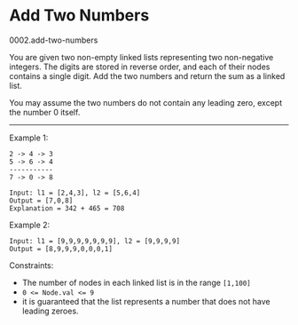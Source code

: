# Add Two Numbers

0002.add-two-numbers

You are given two non-empty linked lists representing two non-negative integers. The digits are stored in reverse order, and each of their nodes contains a single digit. Add the two numbers and return the sum as a linked list.

You may assume the two numbers do not contain any leading zero, except the number 0 itself.

----

Example 1:

```
2 -> 4 -> 3
5 -> 6 -> 4
-----------
7 -> 0 -> 8

Input: l1 = [2,4,3], l2 = [5,6,4]
Output = [7,0,8]
Explanation = 342 + 465 = 708
```

Example 2:

```
Input: l1 = [9,9,9,9,9,9,9], l2 = [9,9,9,9]
Output = [8,9,9,9,0,0,0,1]
```

Constraints:
- The number of nodes in each linked list is in the range `[1,100]`
- `0 <= Node.val <= 9`
- it is guaranteed that the list represents a number that does not have leading zeroes.


